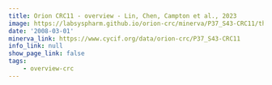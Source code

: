 ```yaml
---
title: Orion CRC11 - overview - Lin, Chen, Campton et al., 2023
image: https://labsyspharm.github.io/orion-crc/minerva/P37_S43-CRC11/thumbnail.jpg
date: '2008-03-01'
minerva_link: https://www.cycif.org/data/orion-crc/P37_S43-CRC11
info_link: null
show_page_link: false
tags:
    - overview-crc
---
```

